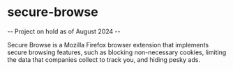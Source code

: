 # secure-browse

-- Project on hold as of August 2024 --

Secure Browse is a Mozilla Firefox browser extension that implements secure browsing features, such as blocking non-necessary cookies, limiting the data that companies collect to track you, and hiding pesky ads.
